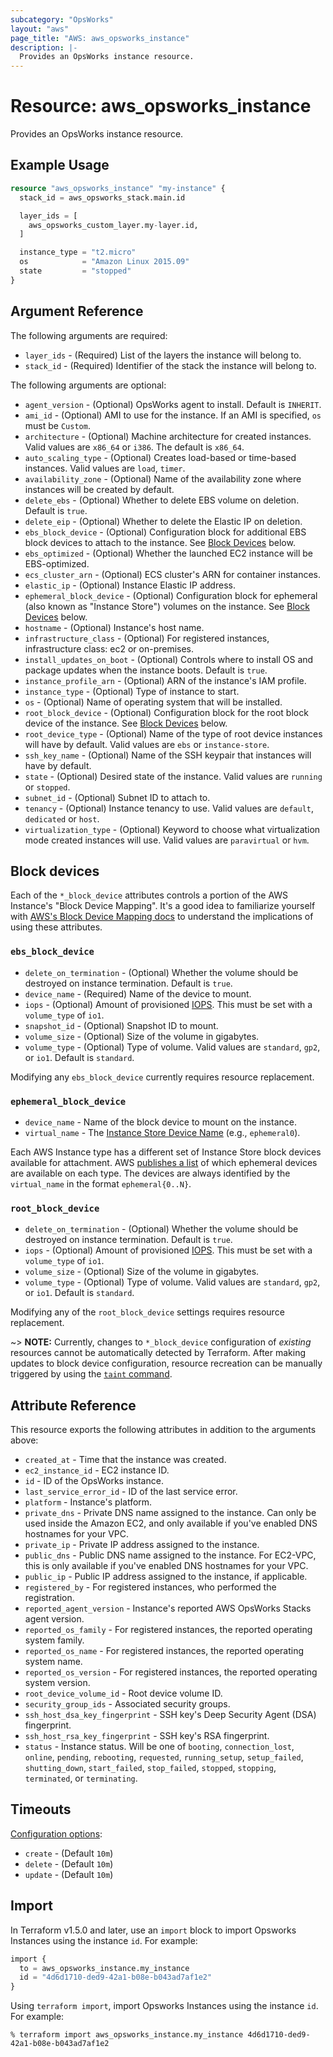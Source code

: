 ```yaml
---
subcategory: "OpsWorks"
layout: "aws"
page_title: "AWS: aws_opsworks_instance"
description: |-
  Provides an OpsWorks instance resource.
---
```


# Resource: aws_opsworks_instance

Provides an OpsWorks instance resource.

## Example Usage

```terraform
resource "aws_opsworks_instance" "my-instance" {
  stack_id = aws_opsworks_stack.main.id

  layer_ids = [
    aws_opsworks_custom_layer.my-layer.id,
  ]

  instance_type = "t2.micro"
  os            = "Amazon Linux 2015.09"
  state         = "stopped"
}
```

## Argument Reference

The following arguments are required:

* `layer_ids` - (Required) List of the layers the instance will belong to.
* `stack_id` - (Required) Identifier of the stack the instance will belong to.

The following arguments are optional:

* `agent_version` - (Optional) OpsWorks agent to install. Default is `INHERIT`.
* `ami_id` - (Optional) AMI to use for the instance.  If an AMI is specified, `os` must be `Custom`.
* `architecture` - (Optional) Machine architecture for created instances.  Valid values are `x86_64` or `i386`. The default is `x86_64`.
* `auto_scaling_type` - (Optional) Creates load-based or time-based instances.  Valid values are `load`, `timer`.
* `availability_zone` - (Optional) Name of the availability zone where instances will be created by default.
* `delete_ebs` - (Optional) Whether to delete EBS volume on deletion. Default is `true`.
* `delete_eip` - (Optional) Whether to delete the Elastic IP on deletion.
* `ebs_block_device` - (Optional) Configuration block for additional EBS block devices to attach to the instance. See [Block Devices](#block-devices) below.
* `ebs_optimized` - (Optional) Whether the launched EC2 instance will be EBS-optimized.
* `ecs_cluster_arn` - (Optional) ECS cluster's ARN for container instances.
* `elastic_ip` - (Optional) Instance Elastic IP address.
* `ephemeral_block_device` - (Optional) Configuration block for ephemeral (also known as "Instance Store") volumes on the instance. See [Block Devices](#block-devices) below.
* `hostname` - (Optional) Instance's host name.
* `infrastructure_class` - (Optional) For registered instances, infrastructure class: ec2 or on-premises.
* `install_updates_on_boot` - (Optional) Controls where to install OS and package updates when the instance boots.  Default is `true`.
* `instance_profile_arn` - (Optional) ARN of the instance's IAM profile.
* `instance_type` - (Optional) Type of instance to start.
* `os` - (Optional) Name of operating system that will be installed.
* `root_block_device` - (Optional) Configuration block for the root block device of the instance. See [Block Devices](#block-devices) below.
* `root_device_type` - (Optional) Name of the type of root device instances will have by default. Valid values are `ebs` or `instance-store`.
* `ssh_key_name` - (Optional) Name of the SSH keypair that instances will have by default.
* `state` - (Optional) Desired state of the instance. Valid values are `running` or `stopped`.
* `subnet_id` - (Optional) Subnet ID to attach to.
* `tenancy` - (Optional) Instance tenancy to use. Valid values are `default`, `dedicated` or `host`.
* `virtualization_type` - (Optional) Keyword to choose what virtualization mode created instances will use. Valid values are `paravirtual` or `hvm`.

## Block devices

Each of the `*_block_device` attributes controls a portion of the AWS
Instance's "Block Device Mapping". It's a good idea to familiarize yourself with [AWS's Block Device
Mapping docs](http://docs.aws.amazon.com/AWSEC2/latest/UserGuide/block-device-mapping-concepts.html)
to understand the implications of using these attributes.

### `ebs_block_device`

* `delete_on_termination` - (Optional) Whether the volume should be destroyed on instance termination. Default is `true`.
* `device_name` - (Required) Name of the device to mount.
* `iops` - (Optional) Amount of provisioned [IOPS](http://docs.aws.amazon.com/AWSEC2/latest/UserGuide/ebs-io-characteristics.html). This must be set with a `volume_type` of `io1`.
* `snapshot_id` - (Optional) Snapshot ID to mount.
* `volume_size` - (Optional) Size of the volume in gigabytes.
* `volume_type` - (Optional) Type of volume. Valid values are `standard`, `gp2`, or `io1`. Default is `standard`.

Modifying any `ebs_block_device` currently requires resource replacement.

### `ephemeral_block_device`

* `device_name` - Name of the block device to mount on the instance.
* `virtual_name` - The [Instance Store Device Name](http://docs.aws.amazon.com/AWSEC2/latest/UserGuide/InstanceStorage.html#InstanceStoreDeviceNames) (e.g., `ephemeral0`).

Each AWS Instance type has a different set of Instance Store block devices
available for attachment. AWS [publishes a
list](http://docs.aws.amazon.com/AWSEC2/latest/UserGuide/InstanceStorage.html#StorageOnInstanceTypes)
of which ephemeral devices are available on each type. The devices are always
identified by the `virtual_name` in the format `ephemeral{0..N}`.

### `root_block_device`

* `delete_on_termination` - (Optional) Whether the volume should be destroyed on instance termination. Default is `true`.
* `iops` - (Optional) Amount of provisioned [IOPS](http://docs.aws.amazon.com/AWSEC2/latest/UserGuide/ebs-io-characteristics.html). This must be set with a `volume_type` of `io1`.
* `volume_size` - (Optional) Size of the volume in gigabytes.
* `volume_type` - (Optional) Type of volume. Valid values are `standard`, `gp2`, or `io1`. Default is `standard`.

Modifying any of the `root_block_device` settings requires resource
replacement.

~> **NOTE:** Currently, changes to `*_block_device` configuration of _existing_
resources cannot be automatically detected by Terraform. After making updates
to block device configuration, resource recreation can be manually triggered by
using the [`taint` command](https://www.terraform.io/docs/commands/taint.html).

## Attribute Reference

This resource exports the following attributes in addition to the arguments above:

* `created_at` - Time that the instance was created.
* `ec2_instance_id` - EC2 instance ID.
* `id` - ID of the OpsWorks instance.
* `last_service_error_id` - ID of the last service error.
* `platform` - Instance's platform.
* `private_dns` - Private DNS name assigned to the instance. Can only be used inside the Amazon EC2, and only available if you've enabled DNS hostnames for your VPC.
* `private_ip` - Private IP address assigned to the instance.
* `public_dns` - Public DNS name assigned to the instance. For EC2-VPC, this is only available if you've enabled DNS hostnames for your VPC.
* `public_ip` - Public IP address assigned to the instance, if applicable.
* `registered_by` - For registered instances, who performed the registration.
* `reported_agent_version` - Instance's reported AWS OpsWorks Stacks agent version.
* `reported_os_family` - For registered instances, the reported operating system family.
* `reported_os_name` - For registered instances, the reported operating system name.
* `reported_os_version` - For registered instances, the reported operating system version.
* `root_device_volume_id` - Root device volume ID.
* `security_group_ids` - Associated security groups.
* `ssh_host_dsa_key_fingerprint` - SSH key's Deep Security Agent (DSA) fingerprint.
* `ssh_host_rsa_key_fingerprint` - SSH key's RSA fingerprint.
* `status` - Instance status. Will be one of `booting`, `connection_lost`, `online`, `pending`, `rebooting`, `requested`, `running_setup`, `setup_failed`, `shutting_down`, `start_failed`, `stop_failed`, `stopped`, `stopping`, `terminated`, or `terminating`.

## Timeouts

[Configuration options](https://developer.hashicorp.com/terraform/language/resources/syntax#operation-timeouts):

- `create` - (Default `10m`)
- `delete` - (Default `10m`)
- `update` - (Default `10m`)

## Import

In Terraform v1.5.0 and later, use an `import` block to import Opsworks Instances using the instance `id`. For example:

```terraform
import {
  to = aws_opsworks_instance.my_instance
  id = "4d6d1710-ded9-42a1-b08e-b043ad7af1e2"
}
```

Using `terraform import`, import Opsworks Instances using the instance `id`. For example:

```console
% terraform import aws_opsworks_instance.my_instance 4d6d1710-ded9-42a1-b08e-b043ad7af1e2
```
